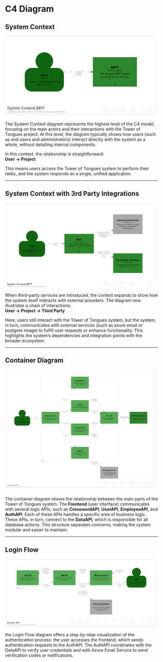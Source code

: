 # C4 Diagram

## System Context

![system context](image.png)

The System Context diagram represents the highest level of the C4 model, focusing on the main actors and their interactions with the Tower of Tongues project. At this level, the diagram typically shows how users (such as end users and administrators) interact directly with the system as a whole, without detailing internal components.

In this context, the relationship is straightforward:  
**User → Project**

This means users access the Tower of Tongues system to perform their tasks, and the system responds as a single, unified application.

---

## System Context with 3rd Party Integrations

![system context with 3rd party](image-2.png)

When third-party services are introduced, the context expands to show how the system itself interacts with external providers. The diagram now illustrates a chain of interactions:  
**User → Project → Third Party**

Here, users still interact with the Tower of Tongues system, but the system, in turn, communicates with external services (such as azure email or postgres image) to fulfill user requests or enhance functionality. This highlights the system’s dependencies and integration points with the broader ecosystem.

---

## Container Diagram

![containers](image-3.png)

The container diagram shows the relationship between the main parts of the Tower of Tongues system. The **Frontend** (user interface) communicates with several logic APIs, such as **CrosswordAPI**, **UserAPI**, **EmployeeAPI**, and **AuthAPI**. Each of these APIs handles a specific area of business logic. These APIs, in turn, connect to the **DataAPI**, which is responsible for all database actions. This structure separates concerns, making the system modular and easier to maintain.

---

## Login Flow

![login flow](image-4.png)

the Login Flow diagram offers a step-by-step visualization of the authentication process: the user accesses the frontend, which sends authentication requests to the AuthAPI. The AuthAPI coordinates with the DataAPI to verify user credentials and with Azure Email Service to send verification codes or notifications.
